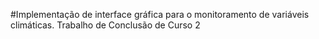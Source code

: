 #Implementação de interface gráfica para o monitoramento de variáveis climáticas. Trabalho de Conclusão de Curso 2
